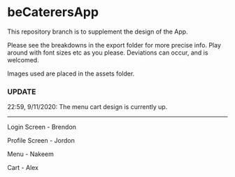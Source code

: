 # beCaterersApp

This repository branch is to supplement the design of the App.

Please see the breakdowns in the export folder for more precise info. Play around with font sizes etc as you please.
Deviations can occur, and is welcomed.

Images used are placed in the assets folder.

### **UPDATE**

22:59, 9/11/2020: 
The menu cart design is currently up.

--------------------

Login Screen    - Brendon

Profile Screen  - Jordon

Menu            - Nakeem

Cart            - Alex
